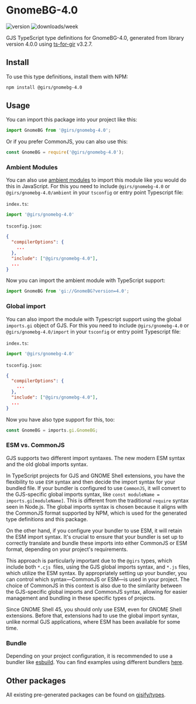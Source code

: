 
# GnomeBG-4.0

![version](https://img.shields.io/npm/v/@girs/gnomebg-4.0)
![downloads/week](https://img.shields.io/npm/dw/@girs/gnomebg-4.0)


GJS TypeScript type definitions for GnomeBG-4.0, generated from library version 4.0.0 using [ts-for-gir](https://github.com/gjsify/ts-for-gir) v3.2.7.


## Install

To use this type definitions, install them with NPM:
```bash
npm install @girs/gnomebg-4.0
```

## Usage

You can import this package into your project like this:
```ts
import GnomeBG from '@girs/gnomebg-4.0';
```

Or if you prefer CommonJS, you can also use this:
```ts
const GnomeBG = require('@girs/gnomebg-4.0');
```

### Ambient Modules

You can also use [ambient modules](https://github.com/gjsify/ts-for-gir/tree/main/packages/cli#ambient-modules) to import this module like you would do this in JavaScript.
For this you need to include `@girs/gnomebg-4.0` or `@girs/gnomebg-4.0/ambient` in your `tsconfig` or entry point Typescript file:

`index.ts`:
```ts
import '@girs/gnomebg-4.0'
```

`tsconfig.json`:
```json
{
  "compilerOptions": {
    ...
  },
  "include": ["@girs/gnomebg-4.0"],
  ...
}
```

Now you can import the ambient module with TypeScript support: 

```ts
import GnomeBG from 'gi://GnomeBG?version=4.0';
```

### Global import

You can also import the module with Typescript support using the global `imports.gi` object of GJS.
For this you need to include `@girs/gnomebg-4.0` or `@girs/gnomebg-4.0/import` in your `tsconfig` or entry point Typescript file:

`index.ts`:
```ts
import '@girs/gnomebg-4.0'
```

`tsconfig.json`:
```json
{
  "compilerOptions": {
    ...
  },
  "include": ["@girs/gnomebg-4.0"],
  ...
}
```

Now you have also type support for this, too:

```ts
const GnomeBG = imports.gi.GnomeBG;
```


### ESM vs. CommonJS

GJS supports two different import syntaxes. The new modern ESM syntax and the old global imports syntax.

In TypeScript projects for GJS and GNOME Shell extensions, you have the flexibility to use `ESM` syntax and then decide the import syntax for your bundled file. If your bundler is configured to use `CommonJS`, it will convert to the GJS-specific global imports syntax, like `const moduleName = imports.gi[moduleName]`. This is different from the traditional `require` syntax seen in Node.js. The global imports syntax is chosen because it aligns with the CommonJS format supported by NPM, which is used for the generated type definitions and this package.

On the other hand, if you configure your bundler to use ESM, it will retain the ESM import syntax. It's crucial to ensure that your bundler is set up to correctly translate and bundle these imports into either CommonJS or ESM format, depending on your project's requirements.

This approach is particularly important due to the `@girs` types, which include both `*.cjs `files, using the GJS global imports syntax, and `*.js` files, which utilize the ESM syntax. By appropriately setting up your bundler, you can control which syntax—CommonJS or ESM—is used in your project. The choice of CommonJS in this context is also due to the similarity between the GJS-specific global imports and CommonJS syntax, allowing for easier management and bundling in these specific types of projects.

Since GNOME Shell 45, you should only use ESM, even for GNOME Shell extensions. Before that, extensions had to use the global import syntax, unlike normal GJS applications, where ESM has been available for some time.

### Bundle

Depending on your project configuration, it is recommended to use a bundler like [esbuild](https://esbuild.github.io/). You can find examples using different bundlers [here](https://github.com/gjsify/ts-for-gir/tree/main/examples).

## Other packages

All existing pre-generated packages can be found on [gjsify/types](https://github.com/gjsify/types).

